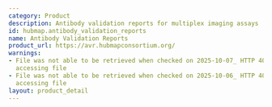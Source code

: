 ```yaml
---
category: Product
description: Antibody validation reports for multiplex imaging assays
id: hubmap.antibody_validation_reports
name: Antibody Validation Reports
product_url: https://avr.hubmapconsortium.org/
warnings:
- File was not able to be retrieved when checked on 2025-10-07_ HTTP 401 error when
  accessing file
- File was not able to be retrieved when checked on 2025-10-06_ HTTP 401 error when
  accessing file
layout: product_detail
---
```

